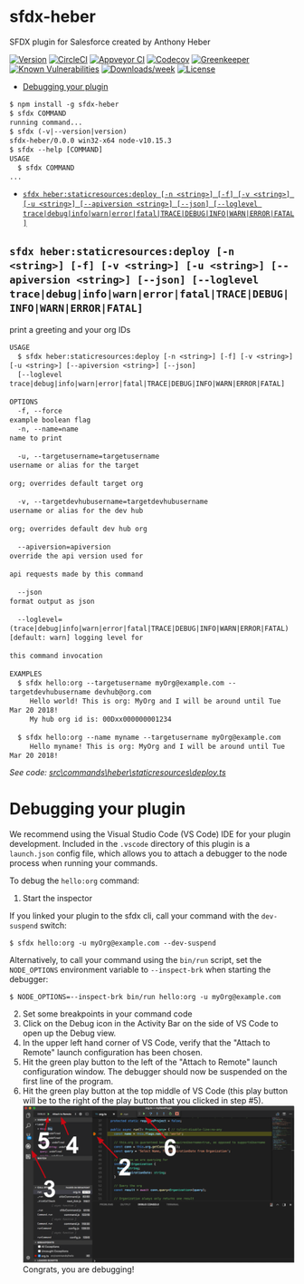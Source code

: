sfdx-heber
==========

SFDX plugin for Salesforce created by Anthony Heber

[![Version](https://img.shields.io/npm/v/sfdx-heber.svg)](https://npmjs.org/package/sfdx-heber)
[![CircleCI](https://circleci.com/gh/aheber/sfdx-heber/tree/master.svg?style=shield)](https://circleci.com/gh/aheber/sfdx-heber/tree/master)
[![Appveyor CI](https://ci.appveyor.com/api/projects/status/github/aheber/sfdx-heber?branch=master&svg=true)](https://ci.appveyor.com/project/heroku/sfdx-heber/branch/master)
[![Codecov](https://codecov.io/gh/aheber/sfdx-heber/branch/master/graph/badge.svg)](https://codecov.io/gh/aheber/sfdx-heber)
[![Greenkeeper](https://badges.greenkeeper.io/aheber/sfdx-heber.svg)](https://greenkeeper.io/)
[![Known Vulnerabilities](https://snyk.io/test/github/aheber/sfdx-heber/badge.svg)](https://snyk.io/test/github/aheber/sfdx-heber)
[![Downloads/week](https://img.shields.io/npm/dw/sfdx-heber.svg)](https://npmjs.org/package/sfdx-heber)
[![License](https://img.shields.io/npm/l/sfdx-heber.svg)](https://github.com/aheber/sfdx-heber/blob/master/package.json)

<!-- toc -->
* [Debugging your plugin](#debugging-your-plugin)
<!-- tocstop -->
<!-- install -->
<!-- usage -->
```sh-session
$ npm install -g sfdx-heber
$ sfdx COMMAND
running command...
$ sfdx (-v|--version|version)
sfdx-heber/0.0.0 win32-x64 node-v10.15.3
$ sfdx --help [COMMAND]
USAGE
  $ sfdx COMMAND
...
```
<!-- usagestop -->
<!-- commands -->
* [`sfdx heber:staticresources:deploy [-n <string>] [-f] [-v <string>] [-u <string>] [--apiversion <string>] [--json] [--loglevel trace|debug|info|warn|error|fatal|TRACE|DEBUG|INFO|WARN|ERROR|FATAL]`](#sfdx-heberstaticresourcesdeploy--n-string--f--v-string--u-string---apiversion-string---json---loglevel-tracedebuginfowarnerrorfataltracedebuginfowarnerrorfatal)

## `sfdx heber:staticresources:deploy [-n <string>] [-f] [-v <string>] [-u <string>] [--apiversion <string>] [--json] [--loglevel trace|debug|info|warn|error|fatal|TRACE|DEBUG|INFO|WARN|ERROR|FATAL]`

print a greeting and your org IDs

```
USAGE
  $ sfdx heber:staticresources:deploy [-n <string>] [-f] [-v <string>] [-u <string>] [--apiversion <string>] [--json] 
  [--loglevel trace|debug|info|warn|error|fatal|TRACE|DEBUG|INFO|WARN|ERROR|FATAL]

OPTIONS
  -f, --force                                                                       example boolean flag
  -n, --name=name                                                                   name to print

  -u, --targetusername=targetusername                                               username or alias for the target
                                                                                    org; overrides default target org

  -v, --targetdevhubusername=targetdevhubusername                                   username or alias for the dev hub
                                                                                    org; overrides default dev hub org

  --apiversion=apiversion                                                           override the api version used for
                                                                                    api requests made by this command

  --json                                                                            format output as json

  --loglevel=(trace|debug|info|warn|error|fatal|TRACE|DEBUG|INFO|WARN|ERROR|FATAL)  [default: warn] logging level for
                                                                                    this command invocation

EXAMPLES
  $ sfdx hello:org --targetusername myOrg@example.com --targetdevhubusername devhub@org.com
     Hello world! This is org: MyOrg and I will be around until Tue Mar 20 2018!
     My hub org id is: 00Dxx000000001234
  
  $ sfdx hello:org --name myname --targetusername myOrg@example.com
     Hello myname! This is org: MyOrg and I will be around until Tue Mar 20 2018!
```

_See code: [src\commands\heber\staticresources\deploy.ts](https://github.com/aheber/sfdx-heber/blob/v0.0.0/src\commands\heber\staticresources\deploy.ts)_
<!-- commandsstop -->
<!-- debugging-your-plugin -->
# Debugging your plugin
We recommend using the Visual Studio Code (VS Code) IDE for your plugin development. Included in the `.vscode` directory of this plugin is a `launch.json` config file, which allows you to attach a debugger to the node process when running your commands.

To debug the `hello:org` command: 
1. Start the inspector
  
If you linked your plugin to the sfdx cli, call your command with the `dev-suspend` switch: 
```sh-session
$ sfdx hello:org -u myOrg@example.com --dev-suspend
```
  
Alternatively, to call your command using the `bin/run` script, set the `NODE_OPTIONS` environment variable to `--inspect-brk` when starting the debugger:
```sh-session
$ NODE_OPTIONS=--inspect-brk bin/run hello:org -u myOrg@example.com
```

2. Set some breakpoints in your command code
3. Click on the Debug icon in the Activity Bar on the side of VS Code to open up the Debug view.
4. In the upper left hand corner of VS Code, verify that the "Attach to Remote" launch configuration has been chosen.
5. Hit the green play button to the left of the "Attach to Remote" launch configuration window. The debugger should now be suspended on the first line of the program. 
6. Hit the green play button at the top middle of VS Code (this play button will be to the right of the play button that you clicked in step #5).
<br><img src=".images/vscodeScreenshot.png" width="480" height="278"><br>
Congrats, you are debugging!
